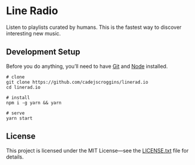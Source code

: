 # Line Radio

Listen to playlists curated by humans. This is the fastest way to discover interesting new music.

<!-- ![Sreenshot](SCREENSHOT.png) -->

## Development Setup

Before you do anything, you&rsquo;ll need to have [Git](https://git-scm.com/) and [Node](https://nodejs.org/en/) installed.

```shell
# clone
git clone https://github.com/cadejscroggins/linerad.io
cd linerad.io

# install
npm i -g yarn && yarn

# serve
yarn start
```

## License

This project is licensed under the MIT License&mdash;see the [LICENSE.txt](LICENSE.txt) file for details.
